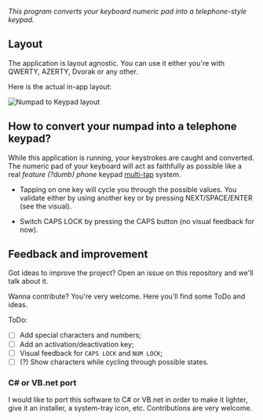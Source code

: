 *This program converts your keyboard numeric pad into a telephone-style keypad.*

## Layout
The application is layout agnostic. You can use it either you're with QWERTY, AZERTY, Dvorak or any other.

Here is the actual in-app layout:

![Numpad to Keypad layout](https://i.imgur.com/yJrBGSU.png)

## How to convert your numpad into a telephone keypad?

While this application is running, your keystrokes are caught and converted. The numeric pad of your keyboard will act as faithfully as possible like a real _feature (?dumb) phone_ keypad [multi-tap](https://en.wikipedia.org/wiki/Multi-tap) system.

* Tapping on one key will cycle you through the possible values. You validate either by using another key or by pressing NEXT/SPACE/ENTER (see the visual).

* Switch CAPS LOCK by pressing the CAPS button (no visual feedback for now).

## Feedback and improvement

Got ideas to improve the project? Open an issue on this repository and we'll talk about it.

Wanna contribute? You're very welcome. Here you'll find some ToDo and ideas.

ToDo:
- [ ] Add special characters and numbers;
- [ ] Add an activation/deactivation key;
- [ ] Visual feedback for `CAPS LOCK` and `NUM LOCK`;
- [ ] (?) Show characters while cycling through possible states.

### C# or VB.net port

I would like to port this software to C# or VB.net in order to make it lighter, give it an installer, a system-tray icon, etc. Contributions are very welcome.
